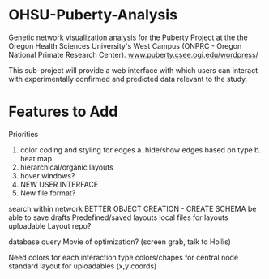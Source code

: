 OHSU-Puberty-Analysis
=====================

Genetic network visualization analysis for the Puberty Project at the the Oregon Health Sciences University's West Campus (ONPRC - Oregon National Primate Research Center).
www.puberty.csee.ogi.edu/wordpress/

This sub-project will provide a web interface with which users can interact with experimentally confirmed and predicted data relevant to the study.


Features to Add
===============
Priorities
  1. color coding and styling for edges
    a. hide/show edges based on type
    b. heat map
  2. hierarchical/organic layouts
  3. hover windows?
  4. NEW USER INTERFACE
  5. New file format?

  search within network
  BETTER OBJECT CREATION - CREATE SCHEMA
  be able to save drafts
    Predefined/saved layouts
    local files for layouts
    uploadable
    Layout repo?

  database query
  Movie of optimization? (screen grab, talk to Hollis)

Need
  colors for each interaction type
  colors/chapes for central node
  standard layout for uploadables (x,y coords)

